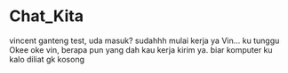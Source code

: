 # Chat_Kita
vincent ganteng
test, uda masuk?
sudahhh
mulai kerja ya Vin... ku tunggu
Okee oke
vin, berapa pun yang dah kau kerja kirim ya. biar komputer ku kalo diliat gk kosong
